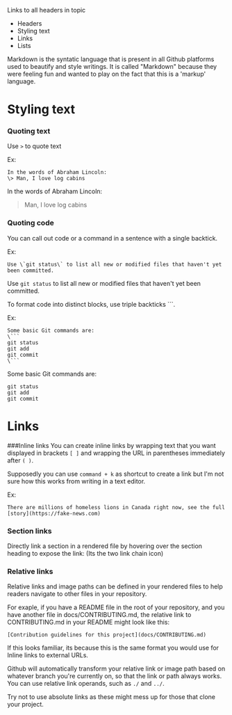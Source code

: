 Links to all headers in topic
* Headers
* Styling text
* Links
* Lists


Markdown is the syntatic language that is present in all Github platforms used to beautify and style writings. It is called "Markdown" because they were feeling fun and wanted to play on the fact that this is a 'markup' language.


# Styling text

### Quoting text
Use `>` to quote text

Ex:
```
In the words of Abraham Lincoln:
\> Man, I love log cabins
```

In the words of Abraham Lincoln:
> Man, I love log cabins

### Quoting code
You can call out code or a command in a sentence with a single backtick.

Ex:
```
Use \`git status\` to list all new or modified files that haven't yet been committed.
```

Use `git status` to list all new or modified files that haven't yet been committed.


To format code into distinct blocks, use triple backticks \```.

Ex:
```
Some basic Git commands are:
\```
git status
git add
git commit
\```
```

Some basic Git commands are:
```
git status
git add
git commit
```


# Links

###Inline links
You can create inline links by wrapping text that you want displayed in brackets `[ ]` and wrapping the URL in parentheses immediately after `( )`.

Supposedly you can use `command + k` as shortcut to create a link but I'm not sure how this works from writing in a text editor.

Ex:
```
There are millions of homeless lions in Canada right now, see the full [story](https://fake-news.com)
```


### Section links
Directly link a section in a rendered file by hovering over the section heading to expose the link: (Its the two link chain icon)


### Relative links
Relative links and image paths can be defined in your rendered files to help readers navigate to other files in your repository.

For exaple, if you have a README file in the root of your repository, and you have another file in docs/CONTRIBUTING.md, the relative link to CONTRIBUTING.md in your README might look like this:

```
[Contribution guidelines for this project](docs/CONTRIBUTING.md)
```

If this looks familiar, its because this is the same format you would use for Inline links to external URLs.

Github will automatically transform your relative link or image path based on whatever branch you're currently on, so that the link or path always works. You can use relative link operands, such as `./` and `../`.

Try not to use absolute links as these might mess up for those that clone your project. 